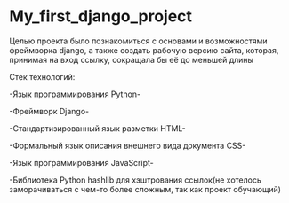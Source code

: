 # My_first_django_project
Целью проекта было познакомиться с основами и возможностями фреймворка django,
а также создать рабочую версию сайта, которая, принимая на вход ссылку, сокращала бы её до меньшей длины

Стек технологий:


-Язык программирования Python-


-Фреймворк Django-


-Стандартизированный язык разметки HTML-


-Формальный язык описания внешнего вида документа CSS-


-Язык программирования JavaScript-


-Библиотека Python hashlib для хэштрования ссылок(не хотелось заморачиваться с чем-то более сложным, так как проект обучающий)
